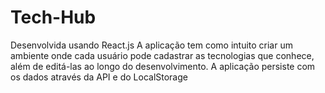 # Tech-Hub
Desenvolvida usando React.js A aplicação tem como intuito criar um ambiente onde cada usuário pode cadastrar as tecnologias que conhece, além de editá-las ao longo do desenvolvimento.
A aplicação persiste com os dados através da API e do LocalStorage
